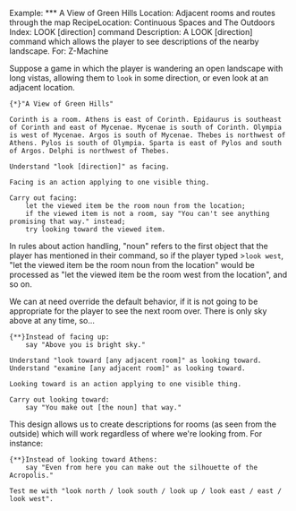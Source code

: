 Example: *** A View of Green Hills
Location: Adjacent rooms and routes through the map
RecipeLocation: Continuous Spaces and The Outdoors
Index: LOOK [direction] command
Description: A LOOK [direction] command which allows the player to see descriptions of the nearby landscape.
For: Z-Machine

  
Suppose a game in which the player is wandering an open landscape with long vistas, allowing them to ``look`` in some direction, or even look at an adjacent location.

  

``` inform7
{*}"A View of Green Hills"

Corinth is a room. Athens is east of Corinth. Epidaurus is southeast of Corinth and east of Mycenae. Mycenae is south of Corinth. Olympia is west of Mycenae. Argos is south of Mycenae. Thebes is northwest of Athens. Pylos is south of Olympia. Sparta is east of Pylos and south of Argos. Delphi is northwest of Thebes.

Understand "look [direction]" as facing.

Facing is an action applying to one visible thing.

Carry out facing:
	let the viewed item be the room noun from the location;
	if the viewed item is not a room, say "You can't see anything promising that way." instead;
	try looking toward the viewed item.
```

  
In rules about action handling, "noun" refers to the first object that the player has mentioned in their command, so if the player typed >``look west``, "let the viewed item be the room noun from the location" would be processed as "let the viewed item be the room west from the location", and so on.

  
We can at need override the default behavior, if it is not going to be appropriate for the player to see the next room over. There is only sky above at any time, so...

  

``` inform7
{**}Instead of facing up:
	say "Above you is bright sky."

Understand "look toward [any adjacent room]" as looking toward. Understand "examine [any adjacent room]" as looking toward.

Looking toward is an action applying to one visible thing.

Carry out looking toward:
	say "You make out [the noun] that way."
```

  
This design allows us to create descriptions for rooms (as seen from the outside) which will work regardless of where we're looking from. For instance:

  

``` inform7
{**}Instead of looking toward Athens:
	say "Even from here you can make out the silhouette of the Acropolis."

Test me with "look north / look south / look up / look east / east / look west".
```


